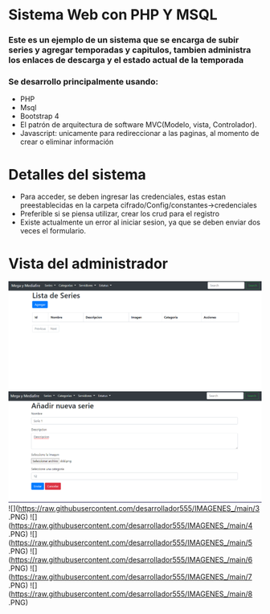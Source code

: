 # Sistema Web con PHP Y MSQL

### Este es un ejemplo de un sistema que se encarga de subir series y agregar temporadas y capitulos, tambien administra los enlaces de descarga y el estado actual de la temporada
### Se desarrollo principalmente usando:

- PHP
- Msql
- Bootstrap 4
- El patrón de arquitectura de software MVC(Modelo, vista, Controlador).
- Javascript: unicamente para redireccionar a las paginas, al momento de crear o eliminar información


# Detalles del sistema
- Para acceder,  se deben ingresar las credenciales, estas estan preestablecidas en la carpeta cifrado/Config/constantes->credenciales
- Preferible si se piensa utilizar, crear los crud para el registro
- Existe actualmente un error al iniciar sesion, ya que se deben enviar dos veces el formulario.

# Vista del administrador
![](https://raw.githubusercontent.com/desarrollador555/IMAGENES_/main/INICIO.PNG)
![](https://raw.githubusercontent.com/desarrollador555/IMAGENES_/main/2.PNG)
![](https://raw.githubusercontent.com/desarrollador555/IMAGENES_/main/3
.PNG)
![](https://raw.githubusercontent.com/desarrollador555/IMAGENES_/main/4
.PNG)
![](https://raw.githubusercontent.com/desarrollador555/IMAGENES_/main/5
.PNG)
![](https://raw.githubusercontent.com/desarrollador555/IMAGENES_/main/6
.PNG)
![](https://raw.githubusercontent.com/desarrollador555/IMAGENES_/main/7
.PNG)
![](https://raw.githubusercontent.com/desarrollador555/IMAGENES_/main/8
.PNG)
